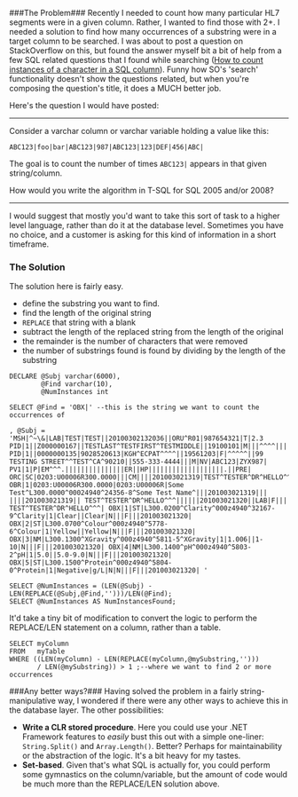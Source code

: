 <!--{Title:"Count Instances of a Substring in a SQL Varchar Column", PublishedOn:"2010-03-05T15:30:46", Intro:"The Problem  Recently I needed to count how many particular HL7 segments were in a given column. Rat"} -->

###The Problem###
Recently I needed to count how many particular HL7 segments were in a given column. Rather, I wanted to find those with 2+. I needed a solution to find how many occurrences of a substring were in a target column to be searched.
I was about to post a question on StackOverflow on this, but found the answer myself bit a bit of help from a few SQL related questions that I found while searching ([How to count instances of a character in a SQL column](http://How-to-count-instances-of-character-in-sql-column/1860478#1860478)). Funny how SO's 'search' functionality doesn't show the questions related, but when you're composing the question's title, it does a MUCH better job. 

Here's the question I would have posted:

*************************
Consider a varchar column or varchar variable holding a value like this:
   
    ABC123|foo|bar|ABC123|987|ABC123|123|DEF|456|ABC|    

The goal is to count the number of times `ABC123|` appears in that given string/column.

How would you write the algorithm in T-SQL for SQL 2005 and/or 2008?
*************************

I would suggest that mostly you'd want to take this sort of task to a higher level language, rather than do it at the database level. Sometimes you have no choice, and a customer is asking for this kind of information in a short timeframe.
 
### The Solution  ###
The solution here is fairly easy. 

* define the substring you want to find. 
* find the length of the original string 
* `REPLACE` that string with a blank 
* subtract the length of the replaced string from the length of the original 
* the remainder is the number of characters that were removed 
* the number of substrings found is found by dividing by the length of the substring 

<!-- foo -->
    DECLARE @Subj varchar(6000), 
            @Find varchar(10), 
            @NumInstances int 
    
    SELECT @Find = 'OBX|' --this is the string we want to count the occurrences of 

    , @Subj = 'MSH|^~\&|LAB|TEST|TEST||20100302132036||ORU^R01|987654321|T|2.3 PID|1||Z000000167||TESTLAST^TESTFIRST^TESTMIDDLE||19100101|M|||^^^^|||||||ABC123 PID|1||0000000135|9028520613|KGH^ECPAT^^^^||19561203|F|^^^^^||99 TESTING STREET^^TEST^CA^90210||555-333-4444|||M|NV|ABC123|ZYX987| PV1|1|P|EM^^^.|||||||||||||||ER||HP|||||||||||||||||||.||PRE| ORC|SC|0203:U00006R300.0000|||CM||||201003021319|TEST^TESTER^DR^HELLO^^^||TESTING^TEST^DR^WORLD^^^| OBR|1|0203:U00006R300.0000|0203:U00006R|Some Test^L300.0000^00024940^24356-8^Some Test Name^|||201003021319||| ||||201003021319|| TEST^TESTER^DR^HELLO^^^||||||201003021320||LAB|F||| TEST^TESTER^DR^HELLO^^^| OBX|1|ST|L300.0200^Clarity^000z4940^32167-9^Clarity|1|Clear||Clear|N|||F|||201003021320| OBX|2|ST|L300.0700^Colour^000z4940^5778-6^Colour|1|Yellow||Yellow|N|||F|||201003021320| OBX|3|NM|L300.1300^XGravity^000z4940^5811-5^XGravity|1|1.006||1-10|N|||F|||201003021320| OBX|4|NM|L300.1400^pH^000z4940^5803-2^pH|1|5.0||5.0-9.0|N|||F|||201003021320| OBX|5|ST|L300.1500^Protein^000z4940^5804-0^Protein|1|Negative|g/L|N|N|||F|||201003021320| '
    
    SELECT @NumInstances = (LEN(@Subj) - LEN(REPLACE(@Subj,@Find,'')))/LEN(@Find);     
    SELECT @NumInstances AS NumInstancesFound;
  
It'd take a tiny bit of modification to convert the logic to perform the REPLACE/LEN statement on a column, rather than a table.

    SELECT myColumn 
    FROM   myTable
    WHERE ((LEN(myColumn) - LEN(REPLACE(myColumn,@mySubstring,'')))
           / LEN(@mySubstring)) > 1 ;--where we want to find 2 or more occurrences

###Any better ways?###
Having solved the problem in a fairly string-manipulative way, I wondered if there were any other ways to achieve this in the database layer. The other possibilities:

* **Write a CLR stored procedure**. Here you could use your .NET Framework features to *easily* bust this out with a simple one-liner: `String.Split()` and `Array.Length()`. Better? Perhaps for maintainability or the abstraction of the logic. It's a bit heavy for my tastes. 
* **Set-based**. Given that's what SQL is actually for, you could perform some gymnastics on the column/variable, but the amount of code would be much more than the REPLACE/LEN solution above. 
